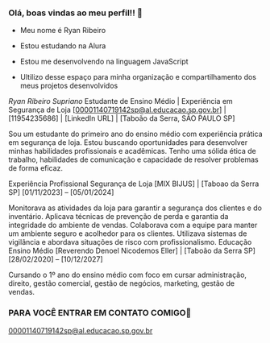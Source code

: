 ###   Olá, boas vindas ao meu perfil!! 🤟

- Meu nome é Ryan Ribeiro 

- Estou estudando na Alura
- Estou me desenvolvendo na linguagem JavaScript
- Ultilizo desse espaço para minha organização e compartilhamento dos meus projetos desenvolvidos
  

*Ryan Ribeiro Supriano*
Estudante de Ensino Médio | Experiência em Segurança de Loja
[00001140719142sp@al.educacao.sp.gov.br] | [11954235686] | [LinkedIn URL] | [Taboão da Serra, SÂO PAULO SP]

Sou um estudante do primeiro ano do ensino médio com experiência prática em segurança de loja. Estou buscando oportunidades para desenvolver minhas habilidades profissionais e acadêmicas. Tenho uma sólida ética de trabalho, habilidades de comunicação e capacidade de resolver problemas de forma eficaz.

Experiência Profissional
Segurança de Loja
[MIX BIJUS] | [Taboao da Serra SP]
[01/11/2023] – [05/01/2024]

Monitorava as atividades da loja para garantir a segurança dos clientes e do inventário.
Aplicava técnicas de prevenção de perda e garantia da integridade do ambiente de vendas.
Colaborava com a equipe para manter um ambiente seguro e acolhedor para os clientes.
Utilizava sistemas de vigilância e abordava situações de risco com profissionalismo.
Educação
Ensino Médio
[Reverendo Denoel Nicodemos Eller] | [Taboão da Serra SP]
[28/02/2020] – [10/12/2027]

Cursando o 1º ano do ensino médio com foco em cursar administração, direito, gestão comercial, gestão de negócios, marketing, gestão de vendas.

  
###  PARA VOCÊ ENTRAR EM CONTATO COMIGO📧

00001140719142sp@al.educacao.sp.gov.br


